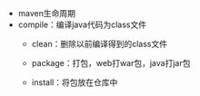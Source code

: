 - maven生命周期
- compile：编译java代码为class文件
   - clean：删除以前编译得到的class文件
   
   - package：打包，web打war包，java打jar包
   
   - install：将包放在仓库中

